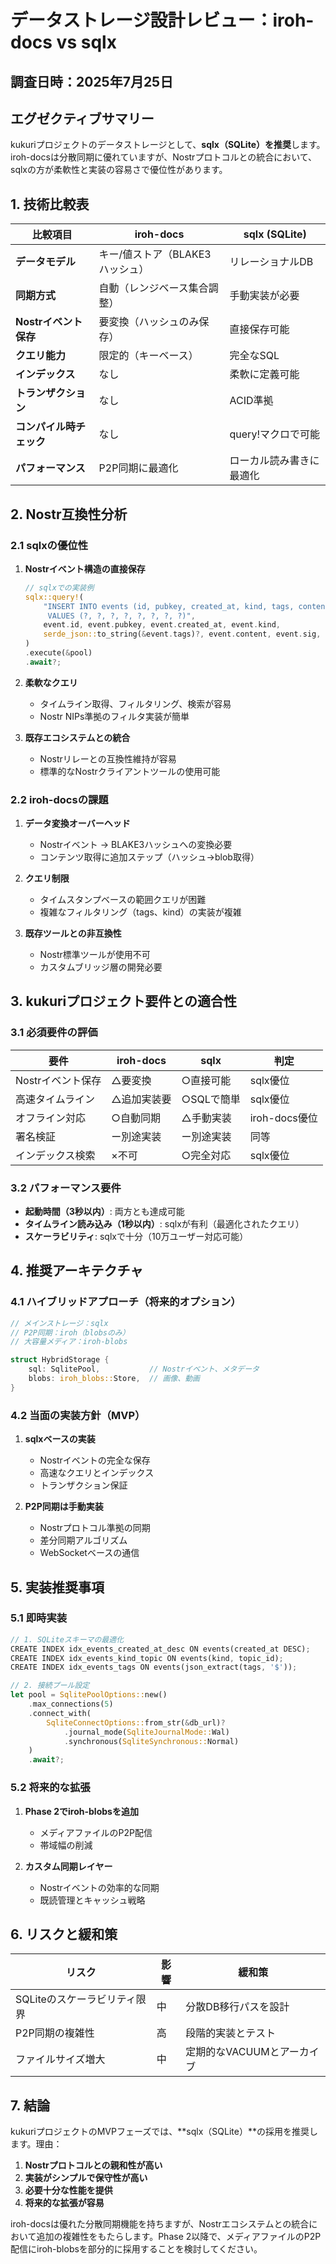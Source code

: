 # データストレージ設計レビュー：iroh-docs vs sqlx

## 調査日時：2025年7月25日

## エグゼクティブサマリー

kukuriプロジェクトのデータストレージとして、**sqlx（SQLite）を推奨**します。iroh-docsは分散同期に優れていますが、Nostrプロトコルとの統合において、sqlxの方が柔軟性と実装の容易さで優位性があります。

## 1. 技術比較表

| 比較項目 | iroh-docs | sqlx (SQLite) |
|---------|-----------|--------------|
| **データモデル** | キー/値ストア（BLAKE3ハッシュ） | リレーショナルDB |
| **同期方式** | 自動（レンジベース集合調整） | 手動実装が必要 |
| **Nostrイベント保存** | 要変換（ハッシュのみ保存） | 直接保存可能 |
| **クエリ能力** | 限定的（キーベース） | 完全なSQL |
| **インデックス** | なし | 柔軟に定義可能 |
| **トランザクション** | なし | ACID準拠 |
| **コンパイル時チェック** | なし | query!マクロで可能 |
| **パフォーマンス** | P2P同期に最適化 | ローカル読み書きに最適化 |

## 2. Nostr互換性分析

### 2.1 sqlxの優位性

1. **Nostrイベント構造の直接保存**
   ```rust
   // sqlxでの実装例
   sqlx::query!(
       "INSERT INTO events (id, pubkey, created_at, kind, tags, content, sig, topic_id) 
        VALUES (?, ?, ?, ?, ?, ?, ?, ?)",
       event.id, event.pubkey, event.created_at, event.kind, 
       serde_json::to_string(&event.tags)?, event.content, event.sig, topic_id
   )
   .execute(&pool)
   .await?;
   ```

2. **柔軟なクエリ**
   - タイムライン取得、フィルタリング、検索が容易
   - Nostr NIPs準拠のフィルタ実装が簡単

3. **既存エコシステムとの統合**
   - Nostrリレーとの互換性維持が容易
   - 標準的なNostrクライアントツールの使用可能

### 2.2 iroh-docsの課題

1. **データ変換オーバーヘッド**
   - Nostrイベント → BLAKE3ハッシュへの変換必要
   - コンテンツ取得に追加ステップ（ハッシュ→blob取得）

2. **クエリ制限**
   - タイムスタンプベースの範囲クエリが困難
   - 複雑なフィルタリング（tags、kind）の実装が複雑

3. **既存ツールとの非互換性**
   - Nostr標準ツールが使用不可
   - カスタムブリッジ層の開発必要

## 3. kukuriプロジェクト要件との適合性

### 3.1 必須要件の評価

| 要件 | iroh-docs | sqlx | 判定 |
|------|-----------|------|------|
| Nostrイベント保存 | △要変換 | ○直接可能 | sqlx優位 |
| 高速タイムライン | △追加実装要 | ○SQLで簡単 | sqlx優位 |
| オフライン対応 | ○自動同期 | △手動実装 | iroh-docs優位 |
| 署名検証 | ー別途実装 | ー別途実装 | 同等 |
| インデックス検索 | ×不可 | ○完全対応 | sqlx優位 |

### 3.2 パフォーマンス要件

- **起動時間（3秒以内）**: 両方とも達成可能
- **タイムライン読み込み（1秒以内）**: sqlxが有利（最適化されたクエリ）
- **スケーラビリティ**: sqlxで十分（10万ユーザー対応可能）

## 4. 推奨アーキテクチャ

### 4.1 ハイブリッドアプローチ（将来的オプション）

```rust
// メインストレージ：sqlx
// P2P同期：iroh（blobsのみ）
// 大容量メディア：iroh-blobs

struct HybridStorage {
    sql: SqlitePool,           // Nostrイベント、メタデータ
    blobs: iroh_blobs::Store,  // 画像、動画
}
```

### 4.2 当面の実装方針（MVP）

1. **sqlxベースの実装**
   - Nostrイベントの完全な保存
   - 高速なクエリとインデックス
   - トランザクション保証

2. **P2P同期は手動実装**
   - Nostrプロトコル準拠の同期
   - 差分同期アルゴリズム
   - WebSocketベースの通信

## 5. 実装推奨事項

### 5.1 即時実装

```rust
// 1. SQLiteスキーマの最適化
CREATE INDEX idx_events_created_at_desc ON events(created_at DESC);
CREATE INDEX idx_events_kind_topic ON events(kind, topic_id);
CREATE INDEX idx_events_tags ON events(json_extract(tags, '$'));

// 2. 接続プール設定
let pool = SqlitePoolOptions::new()
    .max_connections(5)
    .connect_with(
        SqliteConnectOptions::from_str(&db_url)?
            .journal_mode(SqliteJournalMode::Wal)
            .synchronous(SqliteSynchronous::Normal)
    )
    .await?;
```

### 5.2 将来的な拡張

1. **Phase 2でiroh-blobsを追加**
   - メディアファイルのP2P配信
   - 帯域幅の削減

2. **カスタム同期レイヤー**
   - Nostrイベントの効率的な同期
   - 既読管理とキャッシュ戦略

## 6. リスクと緩和策

| リスク | 影響 | 緩和策 |
|--------|------|--------|
| SQLiteのスケーラビリティ限界 | 中 | 分散DB移行パスを設計 |
| P2P同期の複雑性 | 高 | 段階的実装とテスト |
| ファイルサイズ増大 | 中 | 定期的なVACUUMとアーカイブ |

## 7. 結論

kukuriプロジェクトのMVPフェーズでは、**sqlx（SQLite）**の採用を推奨します。理由：

1. **Nostrプロトコルとの親和性が高い**
2. **実装がシンプルで保守性が高い**
3. **必要十分な性能を提供**
4. **将来的な拡張が容易**

iroh-docsは優れた分散同期機能を持ちますが、Nostrエコシステムとの統合において追加の複雑性をもたらします。Phase 2以降で、メディアファイルのP2P配信にiroh-blobsを部分的に採用することを検討してください。